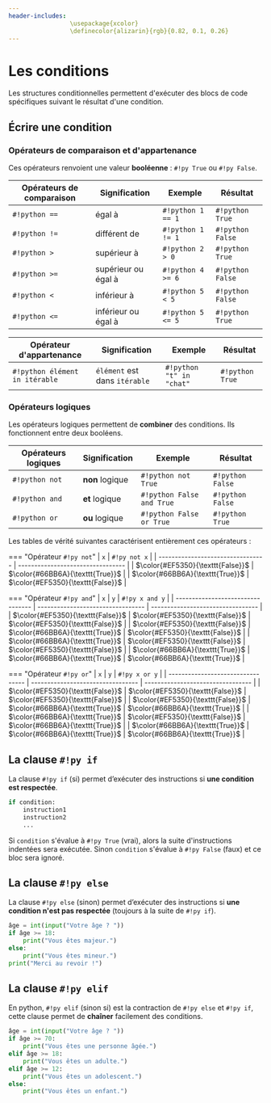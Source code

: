 ```yaml
---
header-includes: 
                 \usepackage{xcolor}
                 \definecolor{alizarin}{rgb}{0.82, 0.1, 0.26}
---
```


# Les conditions

Les structures conditionnelles permettent d'exécuter des blocs de code spécifiques suivant le résultat d'une condition.

## Écrire une condition

### Opérateurs de comparaison et d'appartenance

Ces opérateurs renvoient une valeur **booléenne** : `#!py True` ou `#!py False`.

| Opérateurs de comparaison | Signification       | Exemple           | Résultat         |
| ------------------------- | ------------------- | ----------------- | ---------------- |
| `#!python ==`             | égal à              | `#!python 1 == 1` | `#!python True`  |
| `#!python !=`             | différent de        | `#!python 1 != 1` | `#!python False` |
| `#!python >`              | supérieur à         | `#!python 2 > 0`  | `#!python True`  |
| `#!python >=`             | supérieur ou égal à | `#!python 4 >= 6` | `#!python False` |
| `#!python <`              | inférieur à         | `#!python 5 < 5`  | `#!python False` |
| `#!python <=`             | inférieur ou égal à | `#!python 5 <= 5` | `#!python True`  |


| Opérateur d'appartenance       | Signification                 | Exemple                  | Résultat        |
| ------------------------------ | ----------------------------- | ------------------------ | --------------- |
| `#!python élément in itérable` | `élément` est dans `itérable` | `#!python "t" in "chat"` | `#!python True` |

### Opérateurs logiques

Les opérateurs logiques permettent de **combiner** des conditions. Ils fonctionnent
entre deux booléens.

| Opérateurs logiques | Signification   | Exemple                   | Résultat         |
| ------------------- | --------------- | ------------------------- | ---------------- |
| `#!python not`      | **non** logique | `#!python not True`       | `#!python False` |
| `#!python and`      | **et** logique  | `#!python False and True` | `#!python False` |
| `#!python or`       | **ou** logique  | `#!python False or True`  | `#!python True`  |

Les tables de vérité suivantes caractérisent entièrement ces opérateurs :

=== "Opérateur `#!py not`"
    | `x`                               | `#!py not x`                      |
    | --------------------------------- | --------------------------------- |
    | $\color{#EF5350}{\texttt{False}}$ | $\color{#66BB6A}{\texttt{True}}$  |
    | $\color{#66BB6A}{\texttt{True}}$  | $\color{#EF5350}{\texttt{False}}$ |

=== "Opérateur `#!py and`"
    | `x`                               | `y`                               | `#!py x and y`                    |
    | --------------------------------- | --------------------------------- | --------------------------------- |
    | $\color{#EF5350}{\texttt{False}}$ | $\color{#EF5350}{\texttt{False}}$ | $\color{#EF5350}{\texttt{False}}$ |
    | $\color{#EF5350}{\texttt{False}}$ | $\color{#66BB6A}{\texttt{True}}$  | $\color{#EF5350}{\texttt{False}}$ |
    | $\color{#66BB6A}{\texttt{True}}$  | $\color{#EF5350}{\texttt{False}}$ | $\color{#EF5350}{\texttt{False}}$ |
    | $\color{#66BB6A}{\texttt{True}}$  | $\color{#66BB6A}{\texttt{True}}$  | $\color{#66BB6A}{\texttt{True}}$  |

=== "Opérateur `#!py or`"
    | `x`                               | `y`                               | `#!py x or y`                     |
    | --------------------------------- | --------------------------------- | --------------------------------- |
    | $\color{#EF5350}{\texttt{False}}$ | $\color{#EF5350}{\texttt{False}}$ | $\color{#EF5350}{\texttt{False}}$ |
    | $\color{#EF5350}{\texttt{False}}$ | $\color{#66BB6A}{\texttt{True}}$  | $\color{#66BB6A}{\texttt{True}}$  |
    | $\color{#66BB6A}{\texttt{True}}$  | $\color{#EF5350}{\texttt{False}}$ | $\color{#66BB6A}{\texttt{True}}$  |
    | $\color{#66BB6A}{\texttt{True}}$  | $\color{#66BB6A}{\texttt{True}}$  | $\color{#66BB6A}{\texttt{True}}$  |




## La clause `#!py if`

La clause `#!py if` (si) permet d’exécuter des instructions si **une condition est respectée**.

```py title="Syntaxe d'une structure conditionnelle"
if condition:
    instruction1
    instruction2
    ...
```

Si `condition` s'évalue à `#!py True` (vrai), alors la suite d'instructions indentées sera exécutée. Sinon `condition` s'évalue à `#!py False` (faux) et ce bloc sera ignoré.

## La clause `#!py else`

La clause `#!py else` (sinon) permet d’exécuter des instructions si **une condition n'est pas respectée** (toujours à la suite de `#!py if`).

```py title="Exemple d'utilisation de la clause else"
âge = int(input("Votre âge ? "))
if âge >= 18:
    print("Vous êtes majeur.")
else:
    print("Vous êtes mineur.")
print("Merci au revoir !")
```

## La clause `#!py elif`

En python, `#!py elif` (sinon si) est la contraction de `#!py else` et `#!py if`, cette clause permet de **chaîner** facilement des conditions.

```py title="Exemple d'utilisation de la clause elif"
âge = int(input("Votre âge ? "))
if âge >= 70:
    print("Vous êtes une personne âgée.")
elif âge >= 18:
    print("Vous êtes un adulte.")
elif âge >= 12:
    print("Vous êtes un adolescent.")
else:
    print("Vous êtes un enfant.")
```